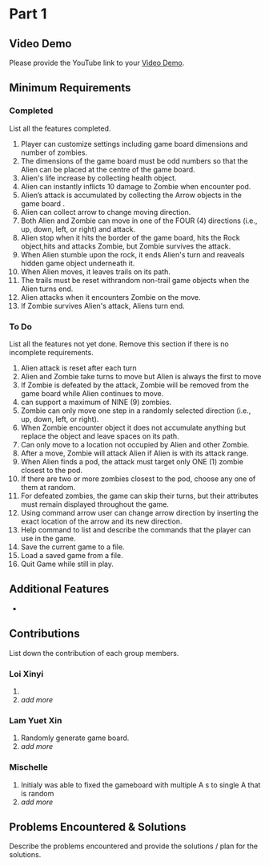 # Part 1

## Video Demo

Please provide the YouTube link to your [Video Demo](https://youtube.com).

## Minimum Requirements

### Completed

List all the features completed.

1. Player can customize settings including game board dimensions and number of zombies.
2. The dimensions of the game board must be odd numbers so that the Alien can be placed at the centre of the game board.
3. Alien's life increase by collecting health object.
4. Alien can instantly inflicts 10 damage to Zombie when encounter pod.
5. Alien’s attack is accumulated by collecting the Arrow objects in the game board .
6. Alien can collect arrow to change moving direction.
7. Both Alien and Zombie can move in one of the FOUR (4) directions (i.e., up, down, left, or right) and attack.
8. Alien stop when it hits the border of the game board, hits the Rock object,hits and attacks Zombie, but Zombie survives the attack.
9. When Alien stumble upon the rock, it ends Alien's turn and reaveals hidden game object underneath it.
10. When Alien moves, it leaves trails on its path.
11. The trails must be reset withrandom non-trail game objects when the Alien turns end.
12. Alien attacks when it encounters Zombie on the move.
13. If Zombie survives Alien's attack, Aliens turn end.

### To Do

List all the features not yet done. Remove this section if there is no incomplete requirements.
1. Alien attack is reset after each turn
2. Alien and Zombie take turns to move but Alien is always the first to move
3. If Zombie is defeated by the attack, Zombie will be removed from the game board while Alien continues to move.
4. can support a maximum of NINE (9) zombies.
5. Zombie can only move one step in a randomly selected direction (i.e., up, down, left, or right).
6. When Zombie encounter object it does not accumulate anything but replace the object and leave spaces on its path.
7. Can only move to a location not occupied by Alien and other Zombie.
8. After a move, Zombie will attack Alien if Alien is with its attack range.
9. When Alien finds a pod, the attack must target only ONE (1) zombie closest to the pod.
10. If there are two or more zombies closest to the pod, choose any one of them at random.
11. For defeated zombies, the game can skip their turns, but their attributes must remain displayed throughout the game.
12. Using command arrow user can change arrow direction by inserting the exact location of the arrow and its new direction.
13. Help command to list and describe the commands that the player can use in the game.
14. Save the current game to a file.
15. Load a saved game from a file.
16. Quit Game while still in play.

## Additional Features
-

## Contributions

List down the contribution of each group members.


### Loi Xinyi

1. 
2. *add more*

### Lam Yuet Xin

1. Randomly generate game board.
2. *add more*

### Mischelle

1. Initialy was able to fixed the gameboard with multiple A s to single A that is random
2. *add more*

## Problems Encountered & Solutions

Describe the problems encountered and provide the solutions / plan for the solutions.
